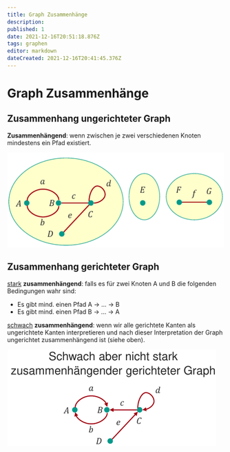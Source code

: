 ```yaml
---
title: Graph Zusammenhänge
description: 
published: 1
date: 2021-12-16T20:51:18.876Z
tags: graphen
editor: markdown
dateCreated: 2021-12-16T20:41:45.376Z
---
```


# Graph Zusammenhänge
## Zusammenhang ungerichteter Graph
**Zusammenhängend**: wenn zwischen je zwei verschiedenen Knoten mindestens ein Pfad existiert.

![zusammenhang-ungerichtet.png](/fom//zusammenhang-ungerichtet.png)

## Zusammenhang gerichteter Graph
<u>stark</u> **zusammenhängend**: falls es für zwei Knoten A und B die folgenden Bedingungen wahr sind: 
- Es gibt mind. einen Pfad A -> ... -> B
- Es gibt mind. einen Pfad B -> ... -> A

<u>schwach</u> **zusammenhängend**: wenn wir alle gerichtete Kanten als ungerichtete Kanten interpretieren und nach dieser Interpretation der Graph ungerichtet zusammenhängend ist (siehe oben).

![schwach-zusammenhang-gerichtet.png](/fom/schwach-zusammenhang-gerichtet.png)